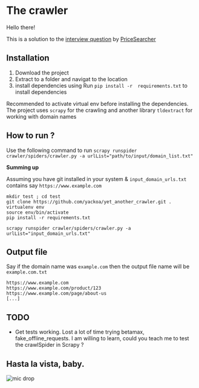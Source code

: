 # The crawler
Hello there!

This is a solution to the [interview question](https://github.com/pricesearcher/senior-python-software-developer) by [PriceSearcher](https://www.pricesearcher.com)

## Installation
1. Download the project
2. Extract to a folder and navigat to the location
3. install dependencies using Run `pip install -r  requirements.txt` to install dependencies


Recommended to activate virtual env before installing the dependencies.
The project uses `scrapy` for the crawling and another library `tldextract` for working with domain names


## How to run ?
Use the following command to run
`scrapy runspider crawler/spiders/crawler.py -a urlList="path/to/input/domain_list.txt"`

**Summing up**

Assuming you have git installed in your system & `input_domain_urls.txt` contains say `https://www.example.com`
```
mkdir test ; cd test
git clone https://github.com/yackoa/yet_another_crawler.git .
virtualenv env
source env/bin/activate
pip install -r requirements.txt

scrapy runspider crawler/spiders/crawler.py -a urlList="input_domain_urls.txt"
```

## Output file
Say if the domain name was `example.com` then the output file name will be `example.com.txt`
```
https://www.example.com
https://www.example.com/product/123
https://www.example.com/page/about-us
[...]
```
## TODO
* Get tests working. Lost a lot of time trying betamax, fake_offline_requests. I am willing to learn, could you teach me to test the crawlSpider in Scrapy ?


## Hasta la vista, baby.
![mic drop](mic_drop.gif)

